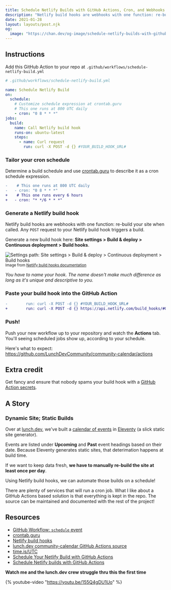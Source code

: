 ```yaml
---
title: Schedule Netlify Builds with GitHub Actions, Cron, and Webhooks
description: "Netlify build hooks are webhooks with one function: re-build your site when called. Any POST request to your Netlify build hook triggers a build. And you can POST to this hook right from your repo, using GitHub Actions…"
date: 2021-01-28
layout: layouts/post.njk
og:
  image: "https://chan.dev/og-image/schedule-netlify-builds-with-github-actions.jpg"
---
```


## Instructions

Add this GitHub Action to your repo at
`.github/workflows/schedule-netlify-build.yml`

```yml
# .github/workflows/schedule-netlify-build.yml

name: Schedule Netlify Build
on:
  schedule:
    # Customize schedule expression at crontab.guru
    # This one runs at 800 UTC daily
    - cron: "0 8 * * *"
jobs:
  build:
    name: Call Netlify build hook
    runs-on: ubuntu-latest
    steps:
      - name: Curl request
        run: curl -X POST -d {} #YOUR_BUILD_HOOK_URL#
```

### Tailor your cron schedule

Determine a build schedule and use [crontab.guru](https://crontab.guru) to describe it as a cron schedule expression.

```diff
-    # This one runs at 800 UTC daily
-   - cron: "0 8 * * *"
+    # This one runs every 6 hours
+   - cron: "* */6 * * *"
```

### Generate a Netlify build hook

Netlify build hooks are webhooks with one function: re-build your site when called. Any `POST` request to your Netlify build hook triggers a build.

Generate a new build hook here:
**Site settings > Build & deploy > Continuous deployment > Build hooks**.

![Settings path: Site settings > Build & deploy > Continuous deployment > Build hooks](https://d33wubrfki0l68.cloudfront.net/51b3c2b9b2cb2eb70fd9631385a2b0d2bc60b1ea/45997/images/configure-builds-build-hooks.png)
<small>Image from [Netlify build hooks documentation](https://docs.netlify.com/configure-builds/build-hooks/)</small>

_You have to name your hook. The name doesn't make much difference as long as it's unique and descriptive to you._

### Paste your build hook into the GitHub Action

```diff
-        run: curl -X POST -d {} #YOUR_BUILD_HOOK_URL#
+        run: curl -X POST -d {} https://api.netlify.com/build_hooks/#GENERATED_BUILD_HOOK_URL
```

### Push!

Push your new workflow up to your repository and watch the **Actions** tab. You'll seeing scheduled jobs show up, according to your schedule.

Here's what to expect: https://github.com/LunchDevCommunity/community-calendar/actions

## Extra credit

Get fancy and ensure that nobody spams your build hook with a [GitHub Action secrets](https://docs.github.com/en/actions/reference/encrypted-secrets#using-encrypted-secrets-in-a-workflow).

## A Story

### Dynamic Site; Static Builds

Over at [lunch.dev](https://www.lunch.dev), we've built a [calendar of events](https://events.lunch.dev) in [Eleventy](https://www.11ty.dev) (a slick static site generator).

Events are listed under **Upcoming** and **Past** event headings based on their date. Because Eleventy generates static sites, that deterimation happens at build time.

If we want to keep data fresh, **we have to manually re-build the site at least once per day**.

Using Netlify build hooks, we can automate those builds on a schedule!

There are plenty of services that will run a cron job. What I like about a GitHub Actions based solution is that everything is kept in the repo. The source can be maintained and documented with the rest of the project!

## Resources

- [GitHub Workflow: `schedule` event](https://docs.github.com/en/actions/reference/events-that-trigger-workflows#scheduled-events)
- [crontab.guru](https://crontab.guru)
- [Netlify build hooks](https://docs.netlify.com/configure-builds/build-hooks/)
- [lunch.dev community-calendar GitHub Actions source](https://github.com/LunchDevCommunity/community-calendar/blob/main/.github/workflows/main.yml)
- [time.is/UTC](https://time.is/UTC)
- [Schedule Your Netlify Build with GitHub Actions](https://ericjinks.com/blog/2019/netlify-scheduled-build/)
- [Schedule Netlify builds with GitHub Actions](https://www.ronaldsvilcins.com/2020/12/23/schedule-netlify-builds-with-github-actions/)

**Watch me and the lunch.dev crew struggle thru this the first time**

{% youtube-video "https://youtu.be/155Q4gDU1Uo" %}

<script async data-uid="25d3dad1c6" src="https://chantastic.ck.page/25d3dad1c6/index.js"></script>
